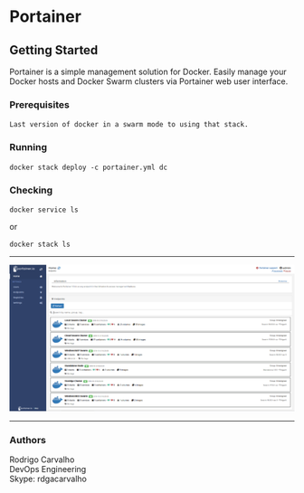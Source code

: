 # Portainer

## Getting Started

Portainer is a simple management solution for Docker. Easily manage your Docker hosts and Docker Swarm clusters via Portainer web user interface.

### Prerequisites

```
Last version of docker in a swarm mode to using that stack.
```

### Running
```
docker stack deploy -c portainer.yml dc
```

### Checking
```
docker service ls
```
or
```
docker stack ls
```
_______
<img src="./homescreen.webp"></img>
_______

### Authors

Rodrigo Carvalho </br>
DevOps Engineering </br>
Skype: rdgacarvalho